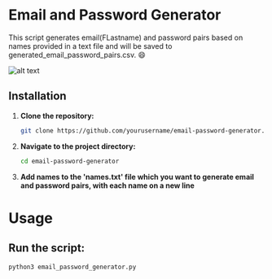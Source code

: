 # Email and Password Generator

This script generates email(FLastname) and password pairs based on names provided in a text file and will be saved to generated_email_password_pairs.csv. :smile:

![alt text](https://github.com/luqmarthinus/email-password-gen-scripts/email-password-generator-flowchart.png?raw=true)

## Installation

1. **Clone the repository:**

   ```sh
   git clone https://github.com/yourusername/email-password-generator.git

2. **Navigate to the project directory:**
    ```sh
    cd email-password-generator

3. **Add names to the 'names.txt' file which you want to generate email and password pairs, with each name on a new line**

# Usage

## Run the script:
```sh
python3 email_password_generator.py
